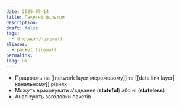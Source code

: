 ```yaml
---
date: 2025-07-14
title: Пакетні фільтри
description: 
draft: false
tags:
  - 🌐network/firewall
aliases:
  - packet firewall
permalink: 
lang: uk
---
```


- Працюють на [[network layer|мережевому]] та [[data link layer|канальному]] рівнях
- Можуть враховувати з'єднання (**stateful**) або ні (**stateless**)
- Аналізують заголовки пакетів
